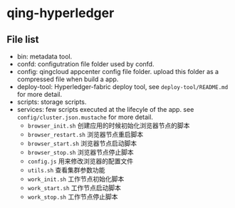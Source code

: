 # qing-hyperledger

## File list

- bin: metadata tool.
- confd: configutration file folder used by confd.
- config: qingcloud appcenter config file folder. upload this folder as a compressed file when build a app.
- deploy-tool: Hyperledger-fabric deploy tool, see `deploy-tool/README.md` for more detail.
- scripts: storage scripts.
- services: few scripts executed at the lifecyle of the app. see `config/cluster.json.mustache` for more detail.
  - `browser_init.sh` 创建应用的时候初始化浏览器节点的脚本
  - `browser_restart.sh` 浏览器节点重启脚本
  - `browser_start.sh` 浏览器节点启动脚本
  - `browser_stop.sh` 浏览器节点停止脚本
  - `config.js` 用来修改浏览器的配置文件
  - `utils.sh` 查看集群参数功能
  - `work_init.sh` 工作节点初始化脚本
  - `work_start.sh` 工作节点启动脚本
  - `work_stop.sh` 工作节点停止脚本

